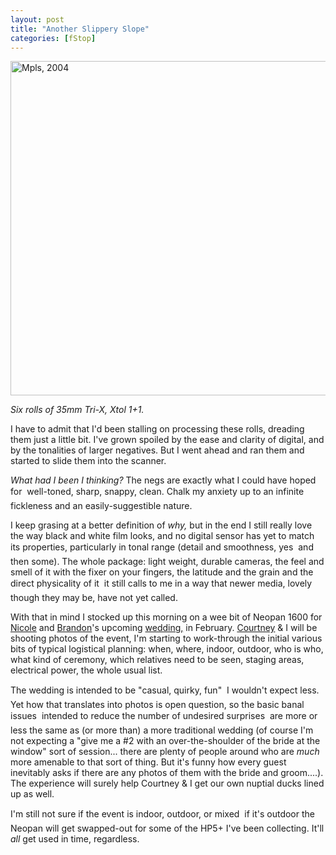 ```yaml
---
layout: post
title: "Another Slippery Slope"
categories: [fStop]
---
```

<img src="/pix2005/slippery.jpg" width=807 height=535 border=0 title="Mpls, 2004">

<i>Six rolls of 35mm Tri-X, Xtol 1+1.</i>

I have to admit that I'd been stalling on processing these rolls, dreading them just a little bit. I've grown spoiled by the ease and clarity of digital, and by the tonalities of larger negatives. But I went ahead and ran them and started to slide them into the scanner.

<i>What had I been I thinking?</i> The negs are exactly what I could have hoped for &#151; well-toned, sharp, snappy, clean. Chalk my anxiety up to an infinite fickleness and an easily-suggestible nature.

I keep grasing at a better definition of <i>why,</i> but in the end I still really love the way black and white film looks, and no digital sensor has yet to match its properties, particularly in tonal range (detail and smoothness, yes &#151; and then some). The whole package: light weight, durable cameras, the feel and smell of it with the fixer on your fingers, the latitude and the grain and the direct physicality of it &#151; it still calls to me in a way that newer media, lovely though they may be, have not yet called.

With that in mind I stocked up this morning on a wee bit of Neopan 1600 for <a href="http://neekole.com/" target="nb">Nicole</a> and <a href="http://thegeekout.com/" target="nb">Brandon</a>'s upcoming <a href="http://neekole.com/archives/category/wedding-plans/" target="nb">wedding,</a> in February. <a href="http://blog.geekychick.net/" target="nb">Courtney</a> & I will be shooting photos of the event, I'm starting to work-through the initial various bits of typical logistical planning: when, where, indoor, outdoor, who is who, what kind of ceremony, which relatives need to be seen, staging areas, electrical power, the whole usual list.

The wedding is intended to be "casual, quirky, fun" &#151; I wouldn't expect less. Yet how that translates into photos is open question, so the basic banal issues &#151; intended to reduce the number of undesired surprises &#151; are more or less the same as (or more than) a more traditional wedding (of course I'm not expecting a "give me a #2 with an over-the-shoulder of the bride at the window" sort of session... there are plenty of people around who are <i>much</i> more amenable to that sort of thing. But it's funny how every guest inevitably asks if there are any photos of <it>them</i> with the bride and groom....). The experience will surely help Courtney & I get our own nuptial ducks lined up as well.

I'm still not sure if the event is indoor, outdoor, or mixed &#151; if it's outdoor the Neopan will get swapped-out for some of the HP5+ I've been collecting. It'll <i>all</i> get used in time, regardless.
